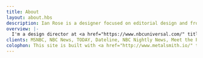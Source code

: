 ```yaml
---
title: About
layout: about.hbs
description: Ian Rose is a designer focused on editorial design and front-end architecture living in New York City.
overview: |-
  I'm a design director at <a href="https://www.nbcuniversal.com/" title="NBCUniversal" target="_blank" rel="external">NBCUniversal Media</a>’s news properties: MSNBC, NBC News, and TODAY. I take pride in designing and building clean, accessible, creative interactive media. I get pumped about <abbr title="Cascading Style Sheets">CSS</abbr> , <abbr title="Hyper Text Markup Language">HTML</abbr>, <abbr title="JavaScript">JS</abbr>, typography, design systems, and the idea that people use the things that I create. Before NBCUniversal, I worked in New Orleans at the design studio <a href="http://thinkabig.com/" title="Thinka" target="_blank" rel="external">Thinka</a> and before that the ad agency <a href="http://z-comm.com/" title="z-comm.com" target="_blank" rel="external">Zehnder Communications</a>. I’m also the creator of <a href="http://typesettings.io/" title="typesettings.io" target="_blank" rel="external">Typesettings</a>, <a href="https://github.com/ianrose/gridsettings" title="GitHub" target="_blank" rel="external">Gridsettings</a>, and <a href="https://github.com/ianrose/storysettings" title="GitHub" target="_blank" rel="external">Storysettings</a>.
clients: MSNBC, NBC News, TODAY, Dateline, NBC Nightly News, Meet the Press, Sony, vh1, Disney, VooDoo Music Experience, Hyatt, Visit Baton Rouge, Louisiana Charter Schools
colophon: This site is built with <a href="http://www.metalsmith.io/" title="metalsmith.io" target="_blank" rel="external">Metalsmith</a>, <a href="https://webpack.js.org/" title="webpack.js.org" target="_blank" rel="external">Webpack</a>, <a href="https://www.typesettings.io/" title="typesettings.io" target="_blank" rel="external">Typesettings</a>, <a href="http://sass-lang.com/" title="Sass-lang.com" target="_blank" rel="external">Sass</a>, <a href="https://developer.mozilla.org/en-US/docs/Web/Guide/CSS/Flexible_boxes" title="MDN" target="_blank" rel="external">CSS Flexbox</a>, and hosted on <a href="https://www.netlify.com/" title="Host" target="_blank" rel="external">Netlify</a>.
---
```

